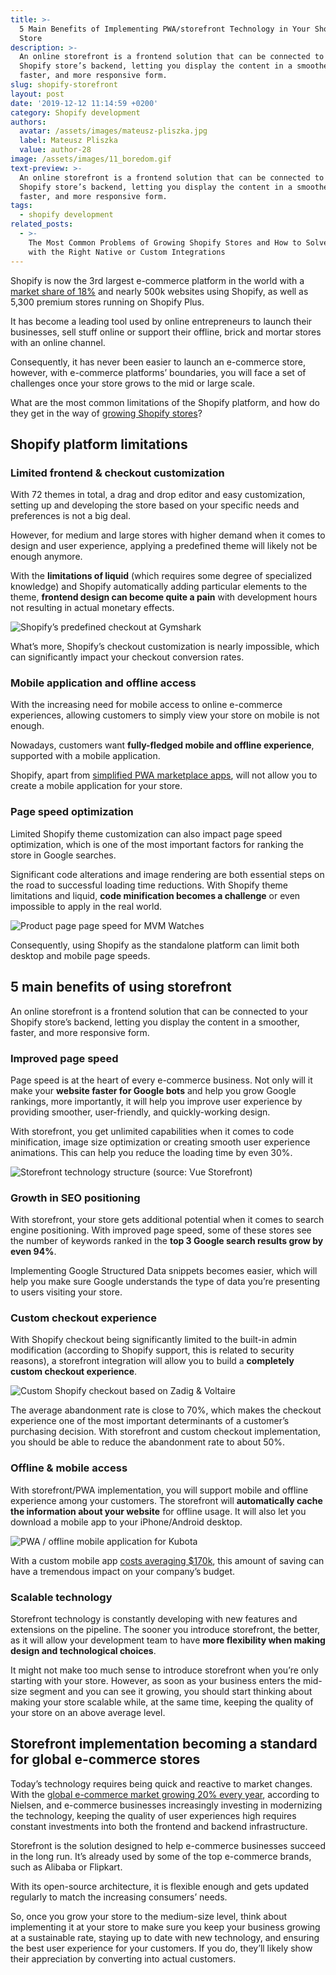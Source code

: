 ```yaml
---
title: >-
  5 Main Benefits of Implementing PWA/storefront Technology in Your Shopify
  Store
description: >-
  An online storefront is a frontend solution that can be connected to your
  Shopify store’s backend, letting you display the content in a smoother,
  faster, and more responsive form.
slug: shopify-storefront
layout: post
date: '2019-12-12 11:14:59 +0200'
category: Shopify development
authors:
  avatar: /assets/images/mateusz-pliszka.jpg
  label: Mateusz Pliszka
  value: author-28
image: /assets/images/11_boredom.gif
text-preview: >-
  An online storefront is a frontend solution that can be connected to your
  Shopify store’s backend, letting you display the content in a smoother,
  faster, and more responsive form.
tags:
  - shopify development
related_posts:
  - >-
    The Most Common Problems of Growing Shopify Stores and How to Solve Them
    with the Right Native or Custom Integrations
---
```

Shopify is now the 3rd largest e-commerce platform in the world with a [market share of 18%](https://www.cloudways.com/blog/top-ecommerce-platforms/) and nearly 500k websites using Shopify, as well as 5,300 premium stores running on Shopify Plus. 

It has become a leading tool used by online entrepreneurs to launch their businesses, sell stuff online or support their offline, brick and mortar stores with an online channel.

Consequently, it has never been easier to launch an e-commerce store, however, with e-commerce platforms’ boundaries, you will face a set of challenges once your store grows to the mid or large scale.

What are the most common limitations of the Shopify platform, and how do they get in the way of [growing Shopify stores](https://naturaily.com/blog/shopify-stores-problems)?

<h2>Shopify platform limitations</h2>

<h3>Limited frontend & checkout customization</h3>

With 72 themes in total, a drag and drop editor and easy customization, setting up and developing the store based on your specific needs and preferences is not a big deal.

However, for medium and large stores with higher demand when it comes to design and user experience, applying a predefined theme will likely not be enough anymore. 

With the **limitations of liquid** (which requires some degree of specialized knowledge) and Shopify automatically adding particular elements to the theme, **frontend design can become quite a pain** with development hours not resulting in actual monetary effects.

![Shopify’s predefined checkout at Gymshark](/assets/images/gymshark-checkout.png "Shopify’s predefined checkout at Gymshark")

What’s more, Shopify’s checkout customization is nearly impossible, which can significantly impact your checkout conversion rates.

<h3>Mobile application and offline access</h3>

With the increasing need for mobile access to online e-commerce experiences, allowing customers to simply view your store on mobile is not enough.

Nowadays, customers want **fully-fledged mobile and offline experience**, supported with a mobile application.

Shopify, apart from [simplified PWA marketplace apps](https://apps.shopify.com/pwa?surface_detail=PWA&surface_inter_position=1&surface_intra_position=3&surface_type=search), will not allow you to create a mobile application for your store.

<h3>Page speed optimization</h3>

Limited Shopify theme customization can also impact page speed optimization, which is one of the most important factors for ranking the store in Google searches.

Significant code alterations and image rendering are both essential steps on the road to successful loading time reductions. With Shopify theme limitations and liquid, **code minification becomes a challenge** or even impossible to apply in the real world.

![Product page page speed for MVM Watches](/assets/images/page-speed-at-mvm-watches.png "Product page page speed for MVM Watches")

Consequently, using Shopify as the standalone platform can limit both desktop and mobile page speeds.

<h2>5 main benefits of using storefront</h2>

An online storefront is a frontend solution that can be connected to your Shopify store’s backend, letting you display the content in a smoother, faster, and more responsive form.

<h3>Improved page speed</h3>

Page speed is at the heart of every e-commerce business. Not only will it make your **website faster for Google bots** and help you grow Google rankings, more importantly, it will help you improve user experience by providing smoother, user-friendly, and quickly-working design.

With storefront, you get unlimited capabilities when it comes to code minification, image size optimization or creating smooth user experience animations. This can help you reduce the loading time by even 30%.

![Storefront technology structure (source: Vue Storefront)](/assets/images/storefront-technology-structure.png "Storefront technology structure (source: Vue Storefront)")

<h3>Growth in SEO positioning</h3>

With storefront, your store gets additional potential when it comes to search engine positioning. With improved page speed, some of these stores see the number of keywords ranked in the **top 3 Google search results grow by even 94%**.

Implementing Google Structured Data snippets becomes easier, which will help you make sure Google understands the type of data you’re presenting to users visiting your store.

<h3>Custom checkout experience</h3>

With Shopify checkout being significantly limited to the built-in admin modification (according to Shopify support, this is related to security reasons), a storefront integration will allow you to build a **completely custom checkout experience**.

![Custom Shopify checkout based on Zadig & Voltaire](/assets/images/zadig-voltaire-checkout.png "Custom Shopify checkout based on Zadig & Voltaire")

The average abandonment rate is close to 70%, which makes the checkout experience one of the most important determinants of a customer’s purchasing decision. With storefront and custom checkout implementation, you should be able to reduce the abandonment rate to about 50%.

<h3>Offline & mobile access</h3>

With storefront/PWA implementation, you will support mobile and offline experience among your customers. The storefront will **automatically cache the information about your website** for offline usage. It will also let you download a mobile app to your iPhone/Android desktop.

![PWA / offline mobile application for Kubota](/assets/images/pwa-applications-for-kubota.png "PWA / offline mobile application for Kubota")

With a custom mobile app [costs averaging $170k](https://mlsdev.com/blog/app-development-cost), this amount of saving can have a tremendous impact on your company’s budget.

<h3>Scalable technology</h3>

Storefront technology is constantly developing with new features and extensions on the pipeline. The sooner you introduce storefront, the better, as it will allow your development team to have **more flexibility when making design and technological choices**.

It might not make too much sense to introduce storefront when you’re only starting with your store. However, as soon as your business enters the mid-size segment and you can see it growing, you should start thinking about making your store scalable while, at the same time, keeping the quality of your store on an above average level.

<h2>Storefront implementation becoming a standard for global e-commerce stores</h2>

Today’s technology requires being quick and reactive to market changes. With the [global e-commerce market growing 20% every year](https://www.nielsen.com/wp-content/uploads/sites/3/2019/04/fmcg-eCommerce-report.pdf), according to Nielsen, and e-commerce businesses increasingly investing in modernizing the technology, keeping the quality of user experiences high requires constant investments into both the frontend and backend infrastructure.

Storefront is the solution designed to help e-commerce businesses succeed in the long run. It’s already used by some of the top e-commerce brands, such as Alibaba or Flipkart.

With its open-source architecture, it is flexible enough and gets updated regularly to match the increasing consumers’ needs. 

So, once you grow your store to the medium-size level, think about implementing it at your store to make sure you keep your business growing at a sustainable rate, staying up to date with new technology, and ensuring the best user experience for your customers. If you do, they’ll likely show their appreciation by converting into actual customers.
